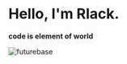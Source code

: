 # Hello, I'm Rlack.

**code is element of world**

![futurebase](https://i.ytimg.com/vi/qVp0H2pco00/maxresdefault.jpg)



